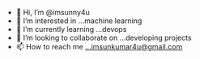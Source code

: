 - 👋 Hi, I’m @imsunny4u
- 👀 I’m interested in ...machine learning
- 🌱 I’m currently learning ...devops
- 💞️ I’m looking to collaborate on ...developing projects
- 📫 How to reach me ...imsunkumar4u@gmail.com


<!---
imsunny4u/imsunny4u is a ✨ special ✨ repository because its `README.md` (this file) appears on your GitHub profile.
You can click the Preview link to take a look at your changes.
--->
